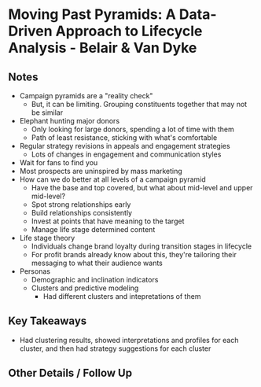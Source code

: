 # Moving Past Pyramids: A Data-Driven Approach to Lifecycle Analysis - Belair & Van Dyke
 
## Notes 
 
- Campaign pyramids are a "reality check" 
    + But, it can be limiting. Grouping constituents together that may not be similar
- Elephant hunting major donors
    + Only looking for large donors, spending a lot of time with them
    + Path of least resistance, sticking with what's comfortable
- Regular strategy revisions in appeals and engagement strategies
    + Lots of changes in engagement and communication styles
- Wait for fans to find you
- Most prospects are uninspired by mass marketing
- How can we do better at all levels of a campaign pyramid
    + Have the base and top covered, but what about mid-level and upper mid-level?
    + Spot strong relationships early
    + Build relationships consistently
    + Invest at points that have meaning to the target
    + Manage life stage determined content
- Life stage theory
    + Individuals change brand loyalty during transition stages in lifecycle
    + For profit brands already know about this, they're tailoring their messaging to what their audience wants
- Personas
    + Demographic and inclination indicators
    + Clusters and predictive modeling
        * Had different clusters and intepretations of them

## Key Takeaways 

- Had clustering results, showed interpretations and profiles for each cluster, and then had strategy suggestions for each cluster 
 
## Other Details / Follow Up 
 
 
